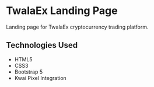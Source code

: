 # TwalaEx Landing Page

Landing page for TwalaEx cryptocurrency trading platform.

## Technologies Used
- HTML5
- CSS3
- Bootstrap 5
- Kwai Pixel Integration 